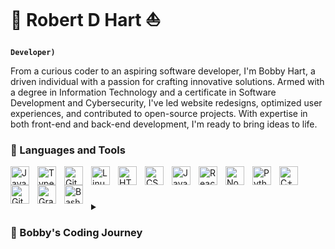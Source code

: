 # 🎾 Robert D Hart ⛵

**`Developer)`**

From a curious coder to an aspiring software developer, I'm Bobby Hart, a driven individual with a passion for crafting innovative solutions. Armed with a degree in Information Technology and a certificate in Software Development and Cybersecurity, I've led website redesigns, optimized user experiences, and contributed to open-source projects. With expertise in both front-end and back-end development, I'm ready to bring ideas to life.


### 🧰 Languages and Tools

<img align="left" alt="Java" width="30px" style="padding-right:10px;" src="https://cdn.jsdelivr.net/gh/devicons/devicon/icons/java/java-original.svg"/>
<img align="left" alt="TypeScript" width="30px" style="padding-right:10px;" src="https://cdn.jsdelivr.net/gh/devicons/devicon/icons/typescript/typescript-plain.svg" />
<img align="left" alt="Git" width="30px" style="padding-right:10px;" src="https://cdn.jsdelivr.net/gh/devicons/devicon/icons/git/git-original.svg" />
<img align="left" alt="Linux" width="30px" style="padding-right:10px;" src="https://cdn.jsdelivr.net/gh/devicons/devicon/icons/linux/linux-original.svg" />
<img align="left" alt="HTML" width="30px" style="padding-right:10px;" src="https://cdn.jsdelivr.net/gh/devicons/devicon/icons/html5/html5-plain.svg" />
<img align="left" alt="CSS" width="30px" style="padding-right:10px;" src="https://cdn.jsdelivr.net/gh/devicons/devicon/icons/css3/css3-plain.svg" />
<img align="left" alt="JavaScript" width="30px" style="padding-right:10px;" src="https://cdn.jsdelivr.net/gh/devicons/devicon/icons/javascript/javascript-plain.svg" />
<img align="left" alt="React" width="30px" style="padding-right:10px;" src="https://cdn.jsdelivr.net/gh/devicons/devicon/icons/react/react-original.svg" />
<img align="left" alt="NodeJS" width="30px" style="padding-right:10px;" src="https://cdn.jsdelivr.net/gh/devicons/devicon/icons/nodejs/nodejs-original.svg" />
<img align="left" alt="Python" width="30px" style="padding-right:10px;" src="https://www.vectorlogo.zone/logos/netlify/netlify-ar21.svg" />
<img align="left" alt="C++" width="30px" style="padding-right:10px;" src="https://cdn.jsdelivr.net/gh/devicons/devicon/icons/dot-net/dot-net-original.svg" />
<img align="left" alt="GitHub" width="30px" style="padding-right:10px;" src="https://cdn.jsdelivr.net/gh/devicons/devicon/icons/github/github-original.svg" />
<img align="left" alt="Gradle" width="30px" style="padding-right:10px;" src="https://cdn.jsdelivr.net/gh/devicons/devicon/icons/bootstrap/bootstrap-original.svg" />
<img align="left" alt="Bash" width="30px" style="padding-right:10px;" src="https://cdn.jsdelivr.net/gh/devicons/devicon/icons/circleci/circleci-plain.svg" />
<br />

#

<details>
 <summary><h3>🏃 Bobby's Coding Journey</h3></summary>
   My coding journey began during my high school years when I enrolled in AP Computer Science as a curious and eager student. The fascinating world of programming captured my imagination, and I delved into various aspects, from code to Unix and Linux. This initial spark led me to explore a wide range of programming languages and tools, nurturing my passion for technology and development. Upon graduation, I took my enthusiasm to the next level by pursuing a degree in Information Technology with a Software Development track at the University of Cincinnati. During my academic journey, I honed my skills in Node.js, Java, C#, Python, .Net, HTML5, CSS3, Git, React, JavaScript, TypeScript, Bootstrap, and more. My education provided me with a strong foundation in software development, preparing me to tackle real-world challenges. As I advanced, I had the opportunity to contribute to open-source projects, lead website redesigns, and optimize user experiences. These experiences shaped me into a versatile software developer, comfortable with both front-end and back-end technologies. Looking ahead, I'm determined to embrace new challenges and build on my expertise to create innovative solutions. In pursuit of this goal, I'm excited to focus on streamlining my skills and dedicating my time to fulfilling my passion for software development. I am eagerly anticipating the opportunities that lie ahead and look forward to making a meaningful impact in the field.

[website]: https://bobbyhartportfolio.netlify.app/
[Linkedin]: https://youtube.com/fknight](https://www.linkedin.com/in/robert--hart/)https://www.linkedin.com/in/robert--hart/

